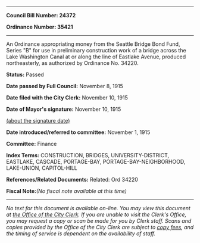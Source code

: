 

********

**Council Bill Number: 24372**
   
**Ordinance Number: 35421**
********

 An Ordinance appropriating money from the Seattle Bridge Bond Fund, Series "B" for use in preliminary construction work of a bridge across the Lake Washington Canal at or along the line of Eastlake Avenue, produced northeasterly, as authorized by Ordinance No. 34220.

**Status:** Passed
   
**Date passed by Full Council:** November 8, 1915
   
**Date filed with the City Clerk:** November 10, 1915
   
**Date of Mayor's signature:** November 10, 1915
   
[(about the signature date)](/~public/approvaldate.htm)
   
   
   
**Date introduced/referred to committee:** November 1, 1915
   
**Committee:** Finance
   
   
**Index Terms:** CONSTRUCTION, BRIDGES, UNIVERSITY-DISTRICT, EASTLAKE, CASCADE, PORTAGE-BAY, PORTAGE-BAY-NEIGHBORHOOD, LAKE-UNION, CAPITOL-HILL

**References/Related Documents:** Related: Ord 34220

**Fiscal Note:**_(No fiscal note available at this time)_
********

_No text for this document is available on-line. You may view this document at [the Office of the City Clerk](http://www.seattle.gov/leg/clerk/contactUs.htm). If you are unable to visit the Clerk's Office, you may request a copy or scan be made for you by Clerk staff. Scans and copies provided by the Office of the City Clerk are subject to [copy fees](http://clerk.seattle.gov/~public/clerkfees.htm), and the timing of service is dependent on the availability of staff._

